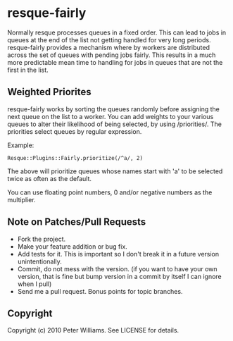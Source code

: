 resque-fairly
====

Normally resque processes queues in a fixed order.  This can lead to
jobs in queues at the end of the list not getting handled for very
long periods.  resque-fairly provides a mechanism where by workers are
distributed across the set of queues with pending jobs fairly.  This
results in a much more predictable mean time to handling for jobs in
queues that are not the first in the list.

Weighted Priorites
----

resque-fairly works by sorting the queues randomly before assigning
the next queue on the list to a worker. You can add weights to 
your various queues to alter their likelihood of being selected, by 
using /priorities/. The priorities select queues by regular expression.

Example:

    Resque::Plugins::Fairly.prioritize(/^a/, 2)

The above will prioritize queues whose names start with 'a' to
be selected twice as often as the default.

You can use floating point numbers, 0 and/or negative numbers as
the multiplier.

Note on Patches/Pull Requests
----
 
* Fork the project.
* Make your feature addition or bug fix.
* Add tests for it. This is important so I don't break it in a
  future version unintentionally.
* Commit, do not mess with the version.  (if you
  want to have your own version, that is fine but bump version in a
  commit by itself I can ignore when I pull)
* Send me a pull request. Bonus points for topic branches.

Copyright
----

Copyright (c) 2010 Peter Williams. See LICENSE for details.
